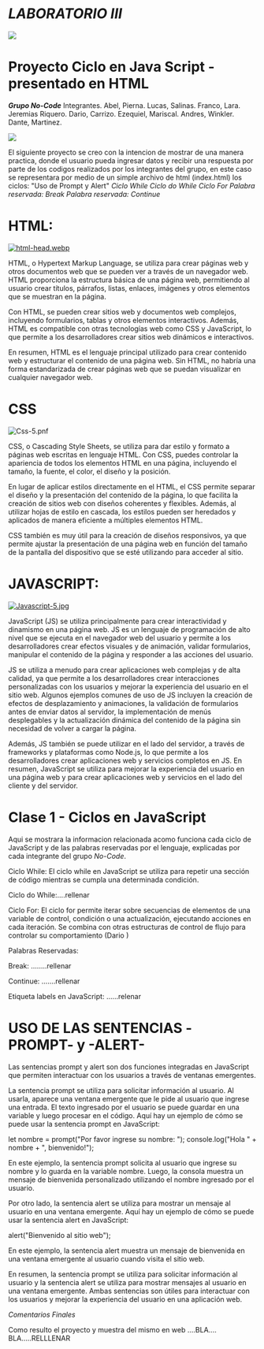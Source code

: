# _LABORATORIO III_
![](https://tenor.com/bk6w1.gif)

# Proyecto Ciclo en Java Script - presentado en HTML

***Grupo No-Code*** 
Integrantes.
Abel, Pierna.
Lucas, Salinas.
Franco, Lara.
Jeremias Riquero.
Dario, Carrizo.
Ezequiel, Mariscal.
Andres, Winkler.
Dante, Martinez.

![](https://tenor.com/es/view/web-developer-mycrxn-javascript-php-css-react-wordpress-mongo-db-html-bootsrap-gif-21308149)


El siguiente proyecto se creo con la intencion de mostrar de una manera practica, donde
el usuario pueda ingresar datos y recibir una respuesta por parte de los codigos realizados 
por los integrantes del grupo, en este caso se representara por medio de un simple archivo 
de html (index.html) los ciclos:
"Uso de Prompt y Alert"
*Ciclo While*
*Ciclo do While*
*Ciclo For*
*Palabra reservada: Break*
*Palabra reservada: Continue*


# HTML:
[![html-head.webp](https://i.postimg.cc/T3xVRB2z/html-head.webp)](https://postimg.cc/PP6py3wy)

HTML, o Hypertext Markup Language, se utiliza para crear páginas web y otros documentos web que se pueden ver a través de un navegador web. HTML proporciona la estructura básica de una página web, permitiendo al usuario crear títulos, párrafos, listas, enlaces, imágenes y otros elementos que se muestran en la página.

Con HTML, se pueden crear sitios web y documentos web complejos, incluyendo formularios, tablas y otros elementos interactivos. Además, HTML es compatible con otras tecnologías web como CSS y JavaScript, lo que permite a los desarrolladores crear sitios web dinámicos e interactivos.

En resumen, HTML es el lenguaje principal utilizado para crear contenido web y estructurar el contenido de una página web. Sin HTML, no habría una forma estandarizada de crear páginas web que se puedan visualizar en cualquier navegador web.

# CSS
![Css-5.pnf](https://www.solucionex.com/sites/default/files/posts/imagen/css_blog.png)

CSS, o Cascading Style Sheets, se utiliza para dar estilo y formato a páginas web escritas en lenguaje HTML. Con CSS, puedes controlar la apariencia de todos los elementos HTML en una página, incluyendo el tamaño, la fuente, el color, el diseño y la posición.

En lugar de aplicar estilos directamente en el HTML, el CSS permite separar el diseño y la presentación del contenido de la página, lo que facilita la creación de sitios web con diseños coherentes y flexibles. Además, al utilizar hojas de estilo en cascada, los estilos pueden ser heredados y aplicados de manera eficiente a múltiples elementos HTML.

CSS también es muy útil para la creación de diseños responsivos, ya que permite ajustar la presentación de una página web en función del tamaño de la pantalla del dispositivo que se esté utilizando para acceder al sitio.

# JAVASCRIPT:
[![Javascript-5.jpg](https://i.postimg.cc/fyBNJGn8/Javascript-5.jpg)](https://postimg.cc/SY25PtK9)

JavaScript (JS) se utiliza principalmente para crear interactividad y dinamismo en una página web. JS es un lenguaje de programación de alto nivel que se ejecuta en el navegador web del usuario y permite a los desarrolladores crear efectos visuales y de animación, validar formularios, manipular el contenido de la página y responder a las acciones del usuario.

JS se utiliza a menudo para crear aplicaciones web complejas y de alta calidad, ya que permite a los desarrolladores crear interacciones personalizadas con los usuarios y mejorar la experiencia del usuario en el sitio web. Algunos ejemplos comunes de uso de JS incluyen la creación de efectos de desplazamiento y animaciones, la validación de formularios antes de enviar datos al servidor, la implementación de menús desplegables y la actualización dinámica del contenido de la página sin necesidad de volver a cargar la página.

Además, JS también se puede utilizar en el lado del servidor, a través de frameworks y plataformas como Node.js, lo que permite a los desarrolladores crear aplicaciones web y servicios completos en JS. En resumen, JavaScript se utiliza para mejorar la experiencia del usuario en una página web y para crear aplicaciones web y servicios en el lado del cliente y del servidor.

# Clase 1 - Ciclos en JavaScript

Aqui se mostrara la informacion relacionada acomo funciona cada ciclo de JavaScript y
de las palabras reservadas por el lenguaje, explicadas por cada integrante del 
grupo *No-Code*.

Ciclo While: El ciclo while en JavaScript se utiliza para repetir una sección de código mientras se cumpla una determinada condición. 

Ciclo do While:....rellenar

Ciclo For: El ciclo for permite iterar sobre secuencias de elementos de una variable de control, condición o una actualización, ejecutando acciones en cada iteración. Se combina con otras estructuras de control de flujo para controlar su comportamiento (Dario )

Palabras Reservadas: 

Break: ........rellenar

Continue: .......rellenar

Etiqueta labels en JavaScript: ......relenar

#  USO DE LAS SENTENCIAS -PROMPT- y -ALERT- 

Las sentencias prompt y alert son dos funciones integradas en JavaScript que permiten interactuar con los usuarios a través de ventanas emergentes.

La sentencia prompt se utiliza para solicitar información al usuario. Al usarla, aparece una ventana emergente que le pide al usuario que ingrese una entrada. El texto ingresado por el usuario se puede guardar en una variable y luego procesar en el código. Aquí hay un ejemplo de cómo se puede usar la sentencia prompt en JavaScript:

let nombre = prompt("Por favor ingrese su nombre: ");
console.log("Hola " + nombre + ", bienvenido!");

En este ejemplo, la sentencia prompt solicita al usuario que ingrese su nombre y lo guarda en la variable nombre. Luego, la consola muestra un mensaje de bienvenida personalizado utilizando el nombre ingresado por el usuario.

Por otro lado, la sentencia alert se utiliza para mostrar un mensaje al usuario en una ventana emergente. Aquí hay un ejemplo de cómo se puede usar la sentencia alert en JavaScript:

alert("Bienvenido al sitio web");

En este ejemplo, la sentencia alert muestra un mensaje de bienvenida en una ventana emergente al usuario cuando visita el sitio web.

En resumen, la sentencia prompt se utiliza para solicitar información al usuario y la sentencia alert se utiliza para mostrar mensajes al usuario en una ventana emergente. Ambas sentencias son útiles para interactuar con los usuarios y mejorar la experiencia del usuario en una aplicación web.




*Comentarios Finales*

Como resulto el proyecto y muestra del mismo en web ....BLA.... BLA.....RELLLENAR



